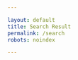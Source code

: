 ```yaml
---

layout: default
title: Search Result
permalink: /search
robots: noindex	

---
```


<script async src="https://cse.google.com/cse.js?cx=10c8c4b89d747daac"></script>

<div class="gcse-searchbox"></div> <div class="gcse-searchresults"></div>

